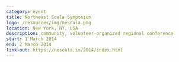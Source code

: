 ```yaml
---
category: event
title: Northeast Scala Symposium
logo: /resources/img/nescala.png
location: New York, NY, USA
description: community, volunteer-organized regional conference
start: 1 March 2014
end: 2 March 2014
link-out: https://nescala.io/2014/index.html
---
```

